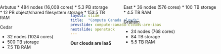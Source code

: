 ```yaml
---
layout: slide
title:  "Compute Canada clouds"
prevslide: compute-canada-clouds-are-iaas
nextslide: openstack
---
```


**Our clouds are IaaS**

<div markdown="1" style="position:absolute;top:50px;left:0px;width:350px;">
Arbutus
* 484 nodes (16,008 cores)
* 5.3 PB storage
* 12 PB object/shared filesystem storage
* 153.5 TB RAM

Cedar
* 32 nodes (1024 cores)
* 500 TB storage
* 7.5 TB RAM
</div>
<div markdown="1" style="position:absolute;top:50px;left:400px;width:300px;">
East
* 36 nodes (576 cores)
* 100 TB storage
* 4.5 TB RAM

Graham
* 24 nodes (768 cores)
* 84 TB storage
* 5.5 TB RAM
</div>
